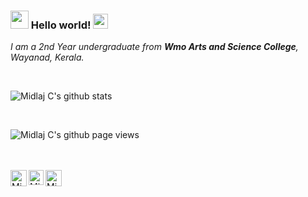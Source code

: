 ### <img src="https://github.com/midlajc/midlajc/assets/Hi.gif" width="29px"> Hello world!&nbsp;<img src="https://github.com/midlajc/midlajc/assets/Earth.gif" width="24px">

<p>
  <em>
    I am a 2nd Year undergraduate from <b>Wmo Arts and Science College</b>, Wayanad, Kerala. 
  </em>
</p>

<br>

![Midlaj C's github stats](https://github-readme-stats.vercel.app/api?username=midlajc&show_icons=true&title_color=fff&icon_color=79ff97&text_color=9f9f9f&bg_color=151515)

<br>

![Midlaj C's github page views](https://komarev.com/ghpvc/?username=midlajc&color=brightgreen)

<br>
<br>

  <a href="https://twitter.com/midlajc1">
    <img align="left" alt="Midlaj C | Twitter" width="26px" src="https://github.com/midlajc/midlajc/assets/Twitter.svg" />
  </a>
  <a href="https://www.instagram.com/_midlaj_c/">
    <img align="left" alt="Midlaj C | Instagram" width="24px" src="https://github.com/midlajc/midlajc/assets/Instagram.svg" />
  </a>
  <a href="mailto:mail.midlajc@gmail.com">
    <img align="left" alt="Midlaj C | Gmail" width="26px" src="https://github.com/midlajc/midlajc/assets/Gmail.svg" />
  </a>


<!--
**midlajc/midlajc** is a ✨ _special_ ✨ repository because its `README.md` (this file) appears on your GitHub profile.

Here are some ideas to get you started:

- 🔭 I’m currently working on ...
- 🌱 I’m currently learning ...
- 👯 I’m looking to collaborate on ...
- 🤔 I’m looking for help with ...
- 💬 Ask me about ...
- 📫 How to reach me: ...
- 😄 Pronouns: ...
- ⚡ Fun fact: ...
-->
